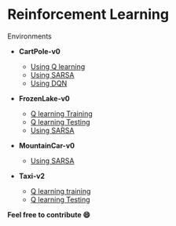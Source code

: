# Reinforcement Learning
  Environments
  * **CartPole-v0**
    * [Using Q learning](https://github.com/adesgautam/reinforcement_learning/blob/master/cartpole/cartpole_q_learning.py)
    * [Using SARSA](https://github.com/adesgautam/reinforcement_learning/blob/master/cartpole/cartpole_sarsa.py)
    * [Using DQN](https://github.com/adesgautam/reinforcement_learning/blob/master/cartpole/cartpole_dqn.py)

  * **FrozenLake-v0**
    * [Q learning Training](https://github.com/adesgautam/reinforcement_learning/blob/master/frozenLake/frozenLake_q_learning_train.py)
    * [Q learning Testing](https://github.com/adesgautam/reinforcement_learning/blob/master/frozenLake/frozenLake_q_learning_test.py)
    * [Using SARSA](https://github.com/adesgautam/reinforcement_learning/blob/master/frozenLake/frozenLake_sarsa.py)

  * **MountainCar-v0**
    * [Using SARSA](https://github.com/adesgautam/reinforcement_learning/blob/master/mountainCar/mountainCar_q_learning.py)

  * **Taxi-v2**
    * [Q learning training](https://github.com/adesgautam/reinforcement_learning/blob/master/taxi/taxi_q_learning_train.py)
    * [Q learning Testing](https://github.com/adesgautam/reinforcement_learning/blob/master/taxi/taxi_q_learning_test.py)
    
**Feel free to contribute 😄**
